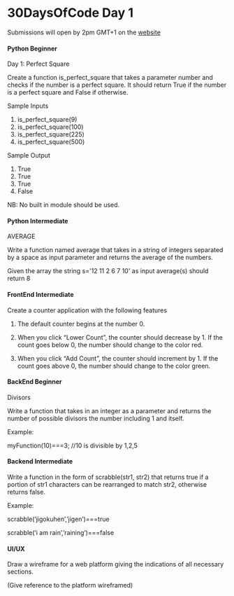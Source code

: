 # 30DaysOfCode Day 1

Submissions will open by 2pm GMT+1 on the [website](30daysofcode.xyz)

#### Python Beginner

Day 1: Perfect Square

 Create a function is_perfect_square that takes a parameter number and checks if the number is a perfect square. It should return True if the number is a perfect square and False if otherwise.

Sample Inputs

1) is_perfect_square(9)
2) is_perfect_square(100)
3) is_perfect_square(225)
4) is_perfect_square(500)

Sample Output

1) True
2) True
3) True
4) False

NB: No built in module should be used.


#### Python Intermediate

AVERAGE

Write a function named average that takes in a string of 
integers separated by a space as input parameter and returns the average of the numbers.

Given the array the string s='12 11 2 6 7 10' as input
average(s) should return 8 

#### FrontEnd Intermediate

Create a counter application with the following features

1. The default counter begins at the number 0.

2. When you click “Lower Count”, the counter should decrease by 1.  If the count goes below 0, the number should change to the color red.

3. When you click “Add Count”, the counter should increment by 1. If the count goes above 0, the number should change to the color green.

#### BackEnd Beginner

Divisors

Write a function that takes in an integer as a parameter and returns the number of possible divisors the number including 1 and itself.

Example:

myFunction(10)===3; //10 is divisible by 1,2,5

#### Backend Intermediate

Write a function in the form of scrabble(str1, str2) that returns true if a portion of str1 characters can be rearranged to match str2, otherwise returns false.

Example:

scrabble(‘jigokuhen’,’jigen’)===true

scrabble(‘i am rain’,’raining’)===false


#### UI/UX

Draw a wireframe for a web platform giving the indications of all necessary sections.

(Give reference to the platform wireframed)  


